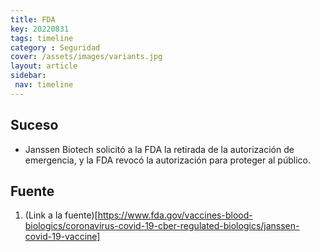 ```yaml
---
title: FDA
key: 20220831
tags: timeline
category : Seguridad
cover: /assets/images/variants.jpg
layout: article
sidebar:
 nav: timeline
---
```


## Suceso
- Janssen Biotech solicitó a la FDA la retirada de la autorización de emergencia, y la FDA revocó la autorización para proteger al público.
## Fuente
1. (Link a la fuente)[https://www.fda.gov/vaccines-blood-biologics/coronavirus-covid-19-cber-regulated-biologics/janssen-covid-19-vaccine]